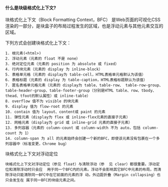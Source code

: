 #### 什么是块级格式化上下文?

块格式化上下文（Block Formatting Context，BFC） 是Web页面的可视化CSS渲染的一部分，是块盒子的布局过程发生的区域，也是浮动元素与其他元素交互的区域。

下列方式会创建块格式化上下文：

    1. 根元素(<html>)
    2. 浮动元素（元素的 float 不是 none）
    3. 绝对定位元素（元素的 position 为 absolute 或 fixed）
    4. 行内块元素（元素的 display 为 inline-block）
    5. 表格单元格（元素的 display为 table-cell，HTML表格单元格默认为该值）
    6. 表格标题（元素的 display 为 table-caption，HTML表格标题默认为该值）
    7. 匿名表格单元格元素（元素的 display为 table、table-row、 table-row-group、table-header-group、table-footer-group（分别是HTML table、row、tbody、thead、tfoot的默认属性）或 inline-table）
    8. overflow 值不为 visible 的块元素
    9. display 值为 flow-root 的元素
    10. contain 值为 layout、content或 paint 的元素
    11. 弹性元素（display为 flex 或 inline-flex元素的直接子元素）
    12. 网格元素（display为 grid 或 inline-grid 元素的直接子元素）
    13. 多列容器（元素的 column-count 或 column-width 不为 auto，包括 column-count 为 1）
    14. column-span 为 all 的元素始终会创建一个新的BFC，即使该元素没有包裹在一个多列容器中（标准变更，Chrome bug）

 块格式化上下文对浮动定位

    块格式化上下文对浮动定位（参见 float）与清除浮动（参  见 clear）都很重要。浮动定位和清除浮动时只会应  用于同一个BFC内的元素。浮动不会影响其它BFC中元素的布局，而清除浮动只能清除同一BFC中在它前面的元素的浮 动。外边距折叠（Margin collapsing）也只会发生在 属于同一BFC的块级元素之间。